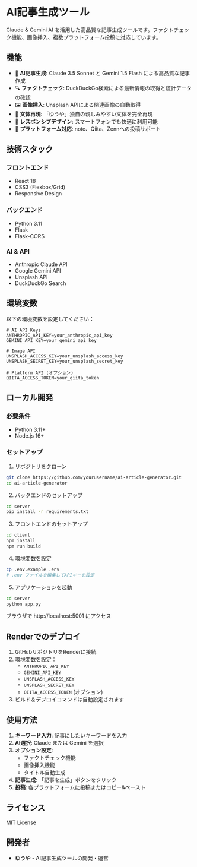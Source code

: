 # AI記事生成ツール

Claude & Gemini AI を活用した高品質な記事生成ツールです。ファクトチェック機能、画像挿入、複数プラットフォーム投稿に対応しています。

## 機能

- 🤖 **AI記事生成**: Claude 3.5 Sonnet と Gemini 1.5 Flash による高品質な記事作成
- 🔍 **ファクトチェック**: DuckDuckGo検索による最新情報の取得と統計データの確認
- 🖼️ **画像挿入**: Unsplash APIによる関連画像の自動取得
- 📝 **文体再現**: 「ゆうや」独自の親しみやすい文体を完全再現
- 📱 **レスポンシブデザイン**: スマートフォンでも快適に利用可能
- 🚀 **プラットフォーム対応**: note、Qiita、Zennへの投稿サポート

## 技術スタック

### フロントエンド
- React 18
- CSS3 (Flexbox/Grid)
- Responsive Design

### バックエンド
- Python 3.11
- Flask
- Flask-CORS

### AI & API
- Anthropic Claude API
- Google Gemini API
- Unsplash API
- DuckDuckGo Search

## 環境変数

以下の環境変数を設定してください：

```env
# AI API Keys
ANTHROPIC_API_KEY=your_anthropic_api_key
GEMINI_API_KEY=your_gemini_api_key

# Image API
UNSPLASH_ACCESS_KEY=your_unsplash_access_key
UNSPLASH_SECRET_KEY=your_unsplash_secret_key

# Platform API (オプション)
QIITA_ACCESS_TOKEN=your_qiita_token
```

## ローカル開発

### 必要条件
- Python 3.11+
- Node.js 16+

### セットアップ

1. リポジトリをクローン
```bash
git clone https://github.com/yourusername/ai-article-generator.git
cd ai-article-generator
```

2. バックエンドのセットアップ
```bash
cd server
pip install -r requirements.txt
```

3. フロントエンドのセットアップ
```bash
cd client
npm install
npm run build
```

4. 環境変数を設定
```bash
cp .env.example .env
# .env ファイルを編集してAPIキーを設定
```

5. アプリケーションを起動
```bash
cd server
python app.py
```

ブラウザで http://localhost:5001 にアクセス

## Renderでのデプロイ

1. GitHubリポジトリをRenderに接続
2. 環境変数を設定：
   - `ANTHROPIC_API_KEY`
   - `GEMINI_API_KEY`
   - `UNSPLASH_ACCESS_KEY`
   - `UNSPLASH_SECRET_KEY`
   - `QIITA_ACCESS_TOKEN` (オプション)
3. ビルド＆デプロイコマンドは自動設定されます

## 使用方法

1. **キーワード入力**: 記事にしたいキーワードを入力
2. **AI選択**: Claude または Gemini を選択
3. **オプション設定**: 
   - ファクトチェック機能
   - 画像挿入機能
   - タイトル自動生成
4. **記事生成**: 「記事を生成」ボタンをクリック
5. **投稿**: 各プラットフォームに投稿またはコピー&ペースト

## ライセンス

MIT License

## 開発者

- **ゆうや** - AI記事生成ツールの開発・運営
